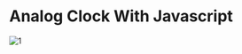 # Analog Clock With Javascript
![1](https://github.com/Rezamns/Analog-clock-with-javascript/assets/57560653/28200cd6-db51-40f9-9b6e-83b8cb39b297)
